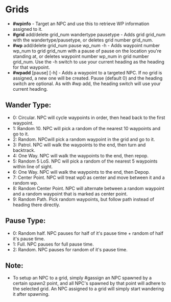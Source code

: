 # Grids

* **#wpinfo** - Target an NPC and use this to retrieve WP information assigned to it.
* **#grid** add/delete grid_num wandertype pausetype - Adds grid grid_num with the wandertype/pausetype, or deletes grid number grid_num.
* **#wp** add/delete grid_num pause wp_num -h - Adds waypoint number wp_num to grid grid_num with a pause of pause on the location you're standing at, or deletes waypoint number wp_num in grid number grid_num. Use the -h switch to use your current heading as the heading for that waypoint.
* **#wpadd** [pause] [-h] - Adds a waypoint to a targeted NPC. If no grid is assigned, a new one will be created. Pause (default 0) and the heading switch are optional. As with #wp add, the heading switch will use your current heading.

## Wander Type:

* 0: Circular. NPC will cycle waypoints in order, then head back to the first waypoint.
* 1: Random 10. NPC will pick a random of the nearest 10 waypoints and go to it.
* 2: Random. NPCwill pick a random waypoint in the grid and go to it.
* 3: Patrol. NPC will walk the waypoints to the end, then turn and backtrack.
* 4: One Way. NPC will walk the waypoints to the end, then repop.
* 5: Random 5 LoS. NPC will pick a random of the nearest 5 waypoints within line of sight.
* 6: One Way. NPC will walk the waypoints to the end, then Depop.
* 7: Center Point.  NPC will treat wp0 as center and move between it and a random wp.
* 8: Random Center Point.  NPC will alternate between a random waypoint and a random waypoint that is marked as center point.
* 9: Random Path.  Pick random waypoints, but follow path instead of heading there directly.

## Pause Type:

* 0: Random half. NPC pauses for half of it's pause time + random of half it's pause time.
* 1: Full. NPC pauses for full pause time.
* 2: Random. NPC pauses for random of it's pause time.

## Note:

* To setup an NPC to a grid, simply #gassign an NPC spawned by a certain spawn2 point, and all NPC's spawned by that point will adhere to the selected grid. An NPC assigned to a grid will simply start wandering it after spawning.

